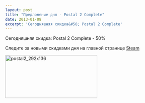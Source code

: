 ```yaml
---
layout: post
title: "Предложение дня - Postal 2 Complete"
date: 2013-01-08
excerpt: 'Сегодняшняя скидка&#58; Postal 2 Complete'
---
```


Сегодняшняя скидка: Postal 2 Complete - 50%

Следите за новыми скидками дня на главной странице <a href="http://store.steampowered.com" target="_blank">Steam</a>

<a href="http://store.steampowered.com/app/223470/" target="_blank"><img class="alignnone size-full wp-image-428" alt="postal2_292x136" src="http://gamersoul.ru/wp-content/uploads/2013/01/postal2_292x136.jpg" width="292" height="136" />

</a>